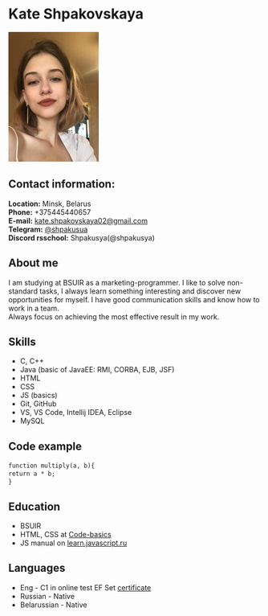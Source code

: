 # Kate Shpakovskaya
![Personal photo](/assets/persph.jpg)

## Contact information:
**Location:** Minsk,  Belarus  
**Phone:** +375445440657  
**E-mail:** <kate.shpakovskaya02@gmail.com>  
**Telegram:** [@shpakusua](https://t.me/shpakusua)  
**Discord rsschool:** Shpakusya(@shpakusya) 
## About me
I am studying at BSUIR as a marketing-programmer.
I like to solve non-standard tasks, I always learn something interesting and discover new opportunities for myself.
I have good communication skills and know how to work in a team.  
Always focus on achieving the most effective result in my work.
## Skills
* C, C++
* Java (basic of JavaEE: RMI, CORBA, EJB, JSF)
* HTML
* CSS
* JS (basics)
* Git, GitHub
* VS, VS Code, Intellij IDEA, Eclipse
* MySQL
## Code example
```
function multiply(a, b){ 
return a * b;
}
```
## Education
* BSUIR
* HTML, CSS at [Code-basics](https://ru.code-basics.com/)
* JS manual on [learn.javascript.ru](https://learn.javascript.ru/)

## Languages
* Eng - C1 in online test EF Set [certificate](https://www.efset.org/cert/oAr9fD)
* Russian - Native
* Belarussian - Native
